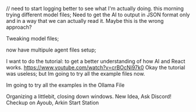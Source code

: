 // need to start logging better to see what I'm actually doing.
this morning trying different model files;
Need to get the AI to output in JSON format only and in a way that we can actually read it.
Maybe this is the wrong approach? 


Tweaking model files; 

now have multipule agent files setup;

I want to do the tutorial: to get a better understanding of how AI and React works. 
https://www.youtube.com/watch?v=crBOcNi97k0
Okay the tutorial was useless; but Im going to try all the example files now.

Im going to try all the examples in the Ollama File

Organizing a littlebit, closing down windows.
New Idea, Ask Discord! 
Checkup on Ayoub, Arkin
Start Station

